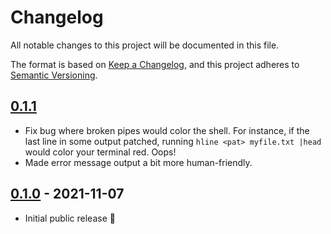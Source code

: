 # Changelog
All notable changes to this project will be documented in this file.

The format is based on [Keep a Changelog](https://keepachangelog.com/en/1.0.0/),
and this project adheres to [Semantic Versioning](https://semver.org/spec/v2.0.0.html).

## [0.1.1]
 - Fix bug where broken pipes would color the shell. For instance, if the last line in some output patched, running
   `hline <pat> myfile.txt |head` would color your terminal red. Oops!
 - Made error message output a bit more human-friendly.

## [0.1.0] - 2021-11-07
 - Initial public release 🎉

[0.1.0]: https://github.com/ollien/hline/releases/tag/v0.1.0
[0.1.1]: https://github.com/ollien/hline/releases/tag/v0.1.1
